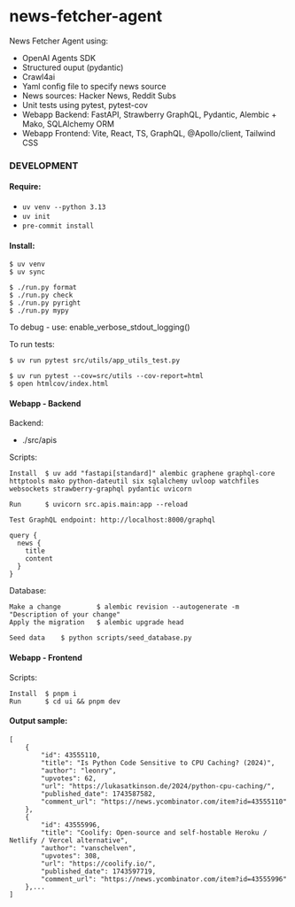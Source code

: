 # news-fetcher-agent

News Fetcher Agent using:

*   OpenAI Agents SDK
*   Structured ouput (pydantic)
*   Crawl4ai
*   Yaml config file to specify news source
*   News sources: Hacker News, Reddit Subs
*   Unit tests using pytest, pytest-cov
*   Webapp Backend: FastAPI, Strawberry GraphQL, Pydantic, Alembic + Mako, SQLAlchemy ORM
*   Webapp Frontend: Vite, React, TS, GraphQL, @Apollo/client, Tailwind CSS

### DEVELOPMENT

#### Require:

*   `uv venv --python 3.13`
*   `uv init`
*   `pre-commit install`

#### Install:

```
$ uv venv
$ uv sync

$ ./run.py format
$ ./run.py check
$ ./run.py pyright
$ ./run.py mypy
```

To debug - use: enable_verbose_stdout_logging()

To run tests:

```
$ uv run pytest src/utils/app_utils_test.py

$ uv run pytest --cov=src/utils --cov-report=html
$ open htmlcov/index.html
```

#### Webapp - Backend

Backend:
- ./src/apis

Scripts:

```
Install  $ uv add "fastapi[standard]" alembic graphene graphql-core httptools mako python-dateutil six sqlalchemy uvloop watchfiles websockets strawberry-graphql pydantic uvicorn

Run      $ uvicorn src.apis.main:app --reload

Test GraphQL endpoint: http://localhost:8000/graphql

query {
  news {
    title
    content
  }
}
```

Database:

```
Make a change         $ alembic revision --autogenerate -m "Description of your change"
Apply the migration   $ alembic upgrade head

Seed data    $ python scripts/seed_database.py

```

#### Webapp - Frontend

Scripts:

```
Install  $ pnpm i
Run      $ cd ui && pnpm dev
```

#### Output sample:

```
[
    {
        "id": 43555110,
        "title": "Is Python Code Sensitive to CPU Caching? (2024)",
        "author": "leonry",
        "upvotes": 62,
        "url": "https://lukasatkinson.de/2024/python-cpu-caching/",
        "published_date": 1743587582,
        "comment_url": "https://news.ycombinator.com/item?id=43555110"
    },
    {
        "id": 43555996,
        "title": "Coolify: Open-source and self-hostable Heroku / Netlify / Vercel alternative",
        "author": "vanschelven",
        "upvotes": 308,
        "url": "https://coolify.io/",
        "published_date": 1743597719,
        "comment_url": "https://news.ycombinator.com/item?id=43555996"
    },...
]
```